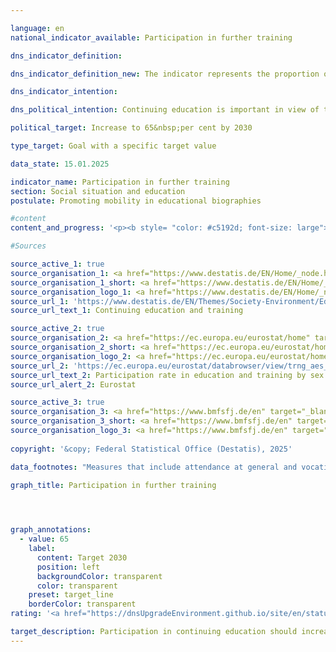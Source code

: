 ```yaml
---

language: en        
national_indicator_available: Participation in further training        

dns_indicator_definition:         

dns_indicator_definition_new: The indicator represents the proportion of the population aged 25&nbsp;to 64&nbsp;(in per cent) who have participated in formal or non-formal education or training in the 12&nbsp;months prior to the survey. Formal education and training is defined as education provided through the system of schools, colleges, universities and other formal educational institutions. Non-formal education and training includes all organised and sustained learning activities that are not part of formal education.        

dns_indicator_intention:         

dns_political_intention: Continuing education is important in view of the changes in the economy, the labour market and society. With its National Continuing Education Strategy, the German government has already set itself the goal of attracting more employees and companies to continuing education and training in 2022.        

political_target: Increase to 65&nbsp;per cent by 2030        

type_target: Goal with a specific target value        

data_state: 15.01.2025        

indicator_name: Participation in further training        
section: Social situation and education        
postulate: Promoting mobility in educational biographies        

#content         
content_and_progress: '<p><b style= "color: #c5192d; font-size: large">4.3.a Participation in further training</b><br><br>The indicator measures the proportion of the population aged 25&nbsp;to 64&nbsp;who participated in formal or non-formal education or training in the twelve months prior to the survey. Formal education encompasses educational activities at schools, colleges, and universities that follow a defined curriculum, culminate in a qualification recognized within the national qualifications framework, such as a high school diploma, bachelor"s degree, or master"s degree, and last at least six months. Non-formal continuing education refers to organized learning activities outside the formal education system, such as vocational training, workshops, or online courses, that impart specific skills or knowledge and do not lead to a formal qualification.<br><br>The data for this indicator come from the Adult Education Survey (AES), a Europe-wide coordinated survey that maps the continuing education behavior of the adult population. It records the extent to which adults participate in formal or non-formal education, the types of continuing education activities they pursue, and their reasons for or against participating in continuing education. The survey is mandatory for all member states of the European Union (<abbr title="European Union" tabindex="0">EU</abbr>) and is conducted every six years. In the interim years, national surveys will be conducted in Germany, which will be conducted every three years starting in 2025&nbsp;(previously every two years).<br><br>Since the first survey in 2007, the proportion of 25- to 64-year-olds in continuing education has risen continuously from 45% to 62% in 2020. The continuing education participation rates for women and men in this age group have been almost equal since 2016. The last survey in 2022&nbsp;showed a slight decline to 60%, possibly related to the <abbr title="Coronavirus SARS-CoV-2" tabindex="0">COVID-19</abbr>&nbsp;pandemic and the associated restrictions, such as the lack of face-to-face teaching. A similar decline has also been observed in other continuing education surveys. In an <abbr title="European Union" tabindex="0">EU</abbr>-wide comparison, Germany is thus significantly above the <abbr title="European Union" tabindex="0">EU</abbr>-wide continuing education participation rate of 46.6%.<br><br>Non-formal education or training accounted for by far the largest share of the indicator value. In 2022, 57.8% of respondents reported participating in such measures, while only 7.4% were in formal education. This total exceeds the indicator value, as 5.2% of respondents participated in non-formal education in addition to formal education.<br><br>Among the non-formal education measures taken, the subject area "Business, Administration, and Law" was the most represented at 25.4%, followed by "Services" at 18.9%, "Health and Social Services" at 14.3%, and "Information and Communication Technologies" at 14.0%.<br><br>An analysis of the survey results by age group shows that participation in continuing education declines significantly with increasing age. While 70.5% of 25- to 34-year-olds participate in continuing education measures, this only applies to 61.8% of 35- to 44-year-olds, 60.1% of 45- to 54-year-olds, and 51.5% of 55- to 64-year-olds.<br><br>The indicator does not evaluate continuing education measures. For example, master"s degree programs are taken into account, as are one-off, short workshops attended purely for personal interest. The indicator therefore provides a good overall impression of the quantitative extent of training and continuing education, but does not allow conclusions to be drawn about the timing and quality of the measures taken.<br><br>Despite the decline, the average development in recent years shows a positive trend, so that the politically set target of 65% participation in continuing education could possibly be achieved as early as 2027, provided the average development of recent years continues.</p>'                

#Sources        

source_active_1: true
source_organisation_1: <a href="https://www.destatis.de/EN/Home/_node.html" target="_blank">Federal Statistical Office</a>
source_organisation_1_short: <a href="https://www.destatis.de/EN/Home/_node.html" target="_blank">Federal Statistical Office</a>
source_organisation_logo_1: <a href="https://www.destatis.de/EN/Home/_node.html" target="_blank"><img src="https://dnsTestEnvironment.github.io/dns-indicators/public/OrgImgEn/destatis.png" alt="Federal Statistical Office" title=" Click here to visit the homepage of the organizationFederal Statistical Office" style="height:60px; width:148px; border:transparent"/></a>
source_url_1: 'https://www.destatis.de/EN/Themes/Society-Environment/Education-Research-Culture/Continuing-Education/_node.html'
source_url_text_1: Continuing education and training

source_active_2: true
source_organisation_2: <a href="https://ec.europa.eu/eurostat/home" target="_blank" onclick="return confirm_alert('Eurostat', 'En')">Statistical office of the European Union</a>
source_organisation_2_short: <a href="https://ec.europa.eu/eurostat/home" target="_blank" onclick="return confirm_alert('Eurostat', 'En')">Statistical office of the European Union</a>
source_organisation_logo_2: <a href="https://ec.europa.eu/eurostat/home" target="_blank" onclick="return confirm_alert('Eurostat', 'En')"><img src="https://dnsTestEnvironment.github.io/dns-indicators/public/OrgImgEn/eurostat.png" alt="Statistical office of the European Union" title=" Click here to visit the homepage of the organizationStatistical office of the European Union" style="height:60px; width:148px; border:transparent"/></a>
source_url_2: 'https://ec.europa.eu/eurostat/databrowser/view/trng_aes_100/default/table?category=educ.educ_part.trng.trng_aes_12m.trng_aes_12m0'
source_url_text_2: Participation rate in education and training by sex - <abbr title="European Statistical Office" tabindex="0">Eurostat</abbr> table [trng_aes_100]
source_url_alert_2: Eurostat

source_active_3: true
source_organisation_3: <a href="https://www.bmfsfj.de/en" target="_blank" onclick="return confirm_alert('the Federal Ministry of Education, Family Affairs, Senior Citizens, Women and Youth', 'En')">Federal Ministry of Education, Family Affairs, Senior Citizens, Women and Youth</a>
source_organisation_3_short: <a href="https://www.bmfsfj.de/en" target="_blank" onclick="return confirm_alert('the Federal Ministry of Education, Family Affairs, Senior Citizens, Women and Youth', 'En')">Federal Ministry of Education, Family Affairs, Senior Citizens, Women and Youth</a>
source_organisation_logo_3: <a href="https://www.bmfsfj.de/en" target="_blank" onclick="return confirm_alert('the Federal Ministry of Education, Family Affairs, Senior Citizens, Women and Youth', 'En')"><img src="https://dnsTestEnvironment.github.io/dns-indicators/public/OrgImgEn/bmbfsfj.png" alt="Federal Ministry of Education, Family Affairs, Senior Citizens, Women and Youth" title=" Click here to visit the homepage of the organizationFederal Ministry of Education, Family Affairs, Senior Citizens, Women and Youth" style="height:60px; width:148px; border:transparent"/></a>
        
copyright: '&copy; Federal Statistical Office (Destatis), 2025'        

data_footnotes: "Measures that include attendance at general and vocational schools and universities as well as participation in general or vocational training courses in the form of courses, seminars, conferences or private tuition.<br>• The 2007, 2011, 2016&nbsp;and 2022&nbsp;data are based on the results of the AES.<br>• AES: Adult Education Survey.<br>• The 2010, 2012, 2014, 2018&nbsp;and 2020&nbsp;data are based on a special evaluation and are not publicly available."        

graph_title: Participation in further training        

        


graph_annotations:
  - value: 65
    label:
      content: Target 2030
      position: left
      backgroundColor: transparent
      color: transparent
    preset: target_line
    borderColor: transparent                        
rating: '<a href="https://dnsUpgradeEnvironment.github.io/site/en/status"><img src="https://sdg-indikatoren.de/public/Wettersymbole/Sonne.png" title="If the trend from 2022 had continued, the target value would have been reached or missed by less than 5% of the difference between the target value and the value at that time." alt="Weathersymbol: Sun"/></a>'        

target_description: Participation in continuing education should increase to at least 65&nbsp;per cent by 2030.<br><br>Based on the target formulation, the average development of the last six years (despite a slight deterioration in 2022) shows an increase that, if maintained, would mean that the politically defined target would already be achieved in 2027. Indicator 4.3.a is rated "Sun" for the year 2022.        
---
```


